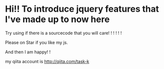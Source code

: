 Hi!! To introduce jquery features that I've made up to now here
====

Try using if there is a sourcecode that you will care! ! ! ! ! !

Please on Star if you like my js.

And then I am happy! !

my qiita account is http://qiita.com/task-k

